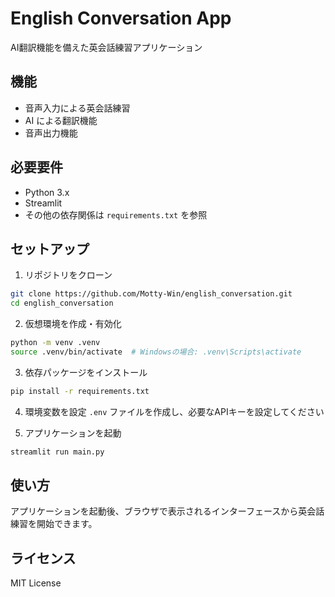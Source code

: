 # English Conversation App

AI翻訳機能を備えた英会話練習アプリケーション

## 機能

- 音声入力による英会話練習
- AI による翻訳機能
- 音声出力機能

## 必要要件

- Python 3.x
- Streamlit
- その他の依存関係は `requirements.txt` を参照

## セットアップ

1. リポジトリをクローン
```bash
git clone https://github.com/Motty-Win/english_conversation.git
cd english_conversation
```

2. 仮想環境を作成・有効化
```bash
python -m venv .venv
source .venv/bin/activate  # Windowsの場合: .venv\Scripts\activate
```

3. 依存パッケージをインストール
```bash
pip install -r requirements.txt
```

4. 環境変数を設定
`.env` ファイルを作成し、必要なAPIキーを設定してください

5. アプリケーションを起動
```bash
streamlit run main.py
```

## 使い方

アプリケーションを起動後、ブラウザで表示されるインターフェースから英会話練習を開始できます。

## ライセンス

MIT License
